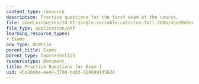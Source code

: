 ```yaml
---
content_type: resource
description: Practice questions for the first exam of the course.
file: /media/courses/18-01-single-variable-calculus-fall-2006/45a20e8aee443709bd03320699145924_prexam1b.pdf
file_type: application/pdf
learning_resource_types:
- Exams
ocw_type: OCWFile
parent_title: Exams
parent_type: CourseSection
resourcetype: Document
title: Practice Questions for Exam 1
uid: 45a20e8a-ee44-3709-bd03-320699145924
---
```

